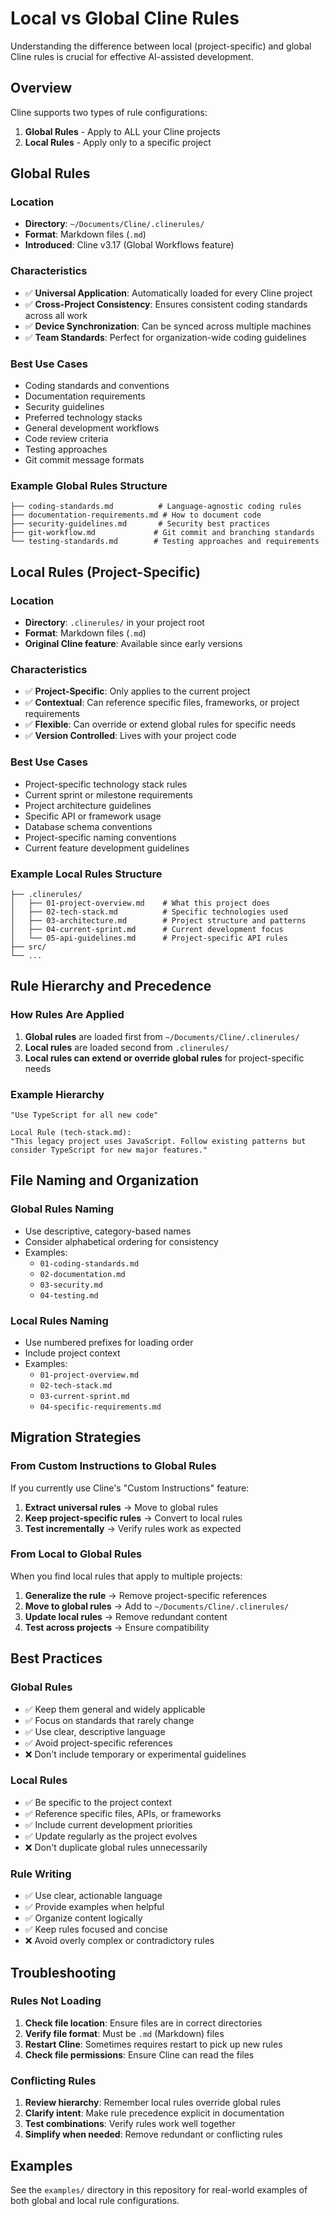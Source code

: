 # Local vs Global Cline Rules

Understanding the difference between local (project-specific) and global Cline rules is crucial for effective AI-assisted development.

## Overview

Cline supports two types of rule configurations:

1. **Global Rules** - Apply to ALL your Cline projects
2. **Local Rules** - Apply only to a specific project

## Global Rules

### Location

- **Directory**: `~/Documents/Cline/.clinerules/`
- **Format**: Markdown files (`.md`)
- **Introduced**: Cline v3.17 (Global Workflows feature)

### Characteristics

- ✅ **Universal Application**: Automatically loaded for every Cline project
- ✅ **Cross-Project Consistency**: Ensures consistent coding standards across all work
- ✅ **Device Synchronization**: Can be synced across multiple machines
- ✅ **Team Standards**: Perfect for organization-wide coding guidelines

### Best Use Cases

- Coding standards and conventions
- Documentation requirements
- Security guidelines
- Preferred technology stacks
- General development workflows
- Code review criteria
- Testing approaches
- Git commit message formats

### Example Global Rules Structure

```~/Documents/Cline/.clinerules/
├── coding-standards.md          # Language-agnostic coding rules
├── documentation-requirements.md # How to document code
├── security-guidelines.md       # Security best practices
├── git-workflow.md             # Git commit and branching standards
└── testing-standards.md        # Testing approaches and requirements
```
## Local Rules (Project-Specific)

### Location

- **Directory**: `.clinerules/` in your project root
- **Format**: Markdown files (`.md`)
- **Original Cline feature**: Available since early versions

### Characteristics

- ✅ **Project-Specific**: Only applies to the current project
- ✅ **Contextual**: Can reference specific files, frameworks, or project requirements
- ✅ **Flexible**: Can override or extend global rules for specific needs
- ✅ **Version Controlled**: Lives with your project code

### Best Use Cases

- Project-specific technology stack rules
- Current sprint or milestone requirements
- Project architecture guidelines
- Specific API or framework usage
- Database schema conventions
- Project-specific naming conventions
- Current feature development guidelines

### Example Local Rules Structure

```your-project/
├── .clinerules/
│   ├── 01-project-overview.md    # What this project does
│   ├── 02-tech-stack.md          # Specific technologies used
│   ├── 03-architecture.md        # Project structure and patterns
│   ├── 04-current-sprint.md      # Current development focus
│   └── 05-api-guidelines.md      # Project-specific API rules
├── src/
└── ...
```
## Rule Hierarchy and Precedence

### How Rules Are Applied

1. **Global rules** are loaded first from `~/Documents/Cline/.clinerules/`
2. **Local rules** are loaded second from `.clinerules/`
3. **Local rules can extend or override global rules** for project-specific needs

### Example Hierarchy

```Global Rule (coding-standards.md):
"Use TypeScript for all new code"

Local Rule (tech-stack.md):
"This legacy project uses JavaScript. Follow existing patterns but consider TypeScript for new major features."
```
## File Naming and Organization

### Global Rules Naming

- Use descriptive, category-based names
- Consider alphabetical ordering for consistency
- Examples:
  - `01-coding-standards.md`
  - `02-documentation.md`
  - `03-security.md`
  - `04-testing.md`

### Local Rules Naming

- Use numbered prefixes for loading order
- Include project context
- Examples:
  - `01-project-overview.md`
  - `02-tech-stack.md`
  - `03-current-sprint.md`
  - `04-specific-requirements.md`

## Migration Strategies

### From Custom Instructions to Global Rules

If you currently use Cline's "Custom Instructions" feature:

1. **Extract universal rules** → Move to global rules
2. **Keep project-specific rules** → Convert to local rules
3. **Test incrementally** → Verify rules work as expected

### From Local to Global Rules

When you find local rules that apply to multiple projects:

1. **Generalize the rule** → Remove project-specific references
2. **Move to global rules** → Add to `~/Documents/Cline/.clinerules/`
3. **Update local rules** → Remove redundant content
4. **Test across projects** → Ensure compatibility

## Best Practices

### Global Rules

- ✅ Keep them general and widely applicable
- ✅ Focus on standards that rarely change
- ✅ Use clear, descriptive language
- ✅ Avoid project-specific references
- ❌ Don't include temporary or experimental guidelines

### Local Rules

- ✅ Be specific to the project context
- ✅ Reference specific files, APIs, or frameworks
- ✅ Include current development priorities
- ✅ Update regularly as the project evolves
- ❌ Don't duplicate global rules unnecessarily

### Rule Writing

- ✅ Use clear, actionable language
- ✅ Provide examples when helpful
- ✅ Organize content logically
- ✅ Keep rules focused and concise
- ❌ Avoid overly complex or contradictory rules

## Troubleshooting

### Rules Not Loading

1. **Check file location**: Ensure files are in correct directories
2. **Verify file format**: Must be `.md` (Markdown) files
3. **Restart Cline**: Sometimes requires restart to pick up new rules
4. **Check file permissions**: Ensure Cline can read the files

### Conflicting Rules

1. **Review hierarchy**: Remember local rules override global rules
2. **Clarify intent**: Make rule precedence explicit in documentation
3. **Test combinations**: Verify rules work well together
4. **Simplify when needed**: Remove redundant or conflicting rules

## Examples

See the `examples/` directory in this repository for real-world examples of both global and local rule configurations.
